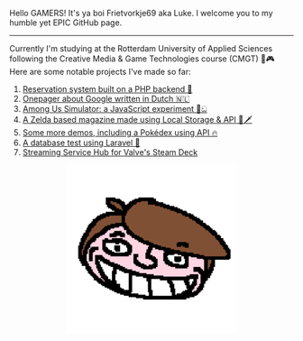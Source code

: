 Hello GAMERS! It's ya boi Frietvorkje69 aka Luke. I welcome you to my humble yet EPIC GitHub page.
***
Currently I'm studying at the Rotterdam University of Applied Sciences following the Creative Media & Game Technologies course (CMGT) 👾🎮<br/>
 Here are some notable projects I've made so far:

1. <a href="https://github.com/Frietvorkje69/CLE02.Databases">Reservation system built on a PHP backend 🧠</a>
2. <a href="https://github.com/Frietvorkje69/CLE01">Onepager about Google written in Dutch 🇳🇱</a>
3. <a href="https://github.com/Frietvorkje69/AmongUsSimulator">Among Us Simulator: a JavaScript experiment 📮ඞ</a>
5. <a href="https://github.com/Frietvorkje69/PRG03.Zeldazine">A Zelda based magazine made using Local Storage & API 🧝🗡️</a>
6. <a href="https://github.com/Frietvorkje69/PRG03_DEMOS">Some more demos, including a Pokédex using API 🔥</a>
7. <a href="https://github.com/Frietvorkje69/PRG05.Framework">A database test using Laravel 🧠</a>
8. <a href="https://github.com/Frietvorkje69/DeckHub">Streaming Service Hub for Valve's Steam Deck</a>

<p align="center"><a href="https://www.youtube.com/watch?v=dQw4w9WgXcQ&t=7s" target="_blank"><img src="https://github.com/Frietvorkje69/PRG05-Framework/blob/main/resources/img/luke.png?raw=true" width="300" alt="drawing of my face"></a></p>
